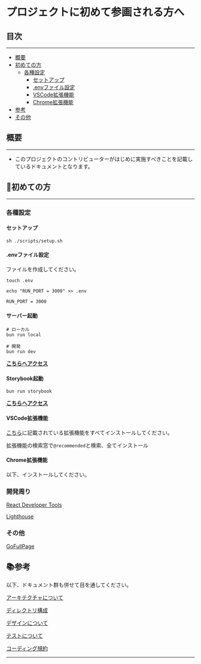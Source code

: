 # プロジェクトに初めて参画される方へ

## 目次

---

-   [概要](#概要)
-   [初めての方](#初めての方)
    -   [各種設定](#各種設定)
        -   [セットアップ](#セットアップ)
        -   [.envファイル設定](#.envファイル設定)
        -   [VSCode拡張機能](#VSCode拡張機能)
        -   [Chrome拡張機能](#Chrome拡張機能)
-   [参考](#参考)
-   [その他](#その他)

## 概要

---

-   このプロジェクトのコントリビューターがはじめに実施すべきことを記載しているドキュメントとなります。

## 🔰初めての方

---

### 各種設定

#### セットアップ

```shell
sh ./scripts/setup.sh
```

#### .envファイル設定

ファイルを作成してください。

```shell
touch .env

echo "RUN_PORT = 3000" >> .env
```

```env
RUN_PORT = 3000
```

#### サーバー起動

```shell
# ローカル
bun run local

# 開発
bun run dev
```

**[こちらへアクセス](http://localhost:3000)**

#### Storybook起動

```shell
bun run storybook
```

**[こちらへアクセス](http://localhost:6006)**

#### VSCode拡張機能

[こちら](.vscode/settings.json)に記載されている拡張機能をすべてインストールしてください。

拡張機能の検索窓で`@recommended`と検索、全てインストール

#### Chrome拡張機能

以下、インストールしてください。

### 開発周り

[React Developer Tools](chrome://extensions/?id=fmkadmapgofadopljbjfkapdkoienihi)

[Lighthouse](chrome://extensions/?id=blipmdconlkpinefehnmjammfjpmpbjk)

### その他

[GoFullPage](https://chromewebstore.google.com/detail/gofullpage-full-page-scre/fdpohaocaechififmbbbbbknoalclacl?hl=ja)

[]()

## 📚参考

以下、ドキュメント群も併せて目を通してください。

[アーキテクチャについて](./docs/architecture/アーキテクチャ.md)

[ディレクトリ構成](./docs/architecture/ディレクトリ構成.md)

[デザインについて](./docs/design/)

[テストについて](./docs/test/)

[コーディング規約](./docs/コーディング規約.md)

---
